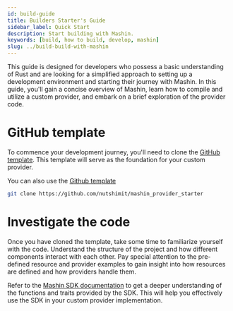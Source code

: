 ```yaml
---
id: build-guide
title: Builders Starter's Guide
sidebar_label: Quick Start
description: Start building with Mashin.
keywords: [build, how to build, develop, mashin]
slug: ../build-build-with-mashin
---
```


This guide is designed for developers who possess a basic understanding of Rust and are looking for a simplified approach to setting up a development environment and starting their journey with Mashin. In this guide, you'll gain a concise overview of Mashin, learn how to compile and utilize a custom provider, and embark on a brief exploration of the provider code.

# GitHub template

To commence your development journey, you'll need to clone the [GitHub template](https://github.com/nutshimit/mashin_provider_starter). This template will serve as the foundation for your custom provider.

You can also use the [Github template](https://github.com/nutshimit/mashin_provider_starter/generate)

```bash
git clone https://github.com/nutshimit/mashin_provider_starter
```

# Investigate the code

Once you have cloned the template, take some time to familiarize yourself with the code. Understand the structure of the project and how different components interact with each other. Pay special attention to the pre-defined resource and provider examples to gain insight into how resources are defined and how providers handle them.

Refer to the [Mashin SDK documentation](https://docs.rs/mashin_sdk/) to get a deeper understanding of the functions and traits provided by the SDK. This will help you effectively use the SDK in your custom provider implementation.
